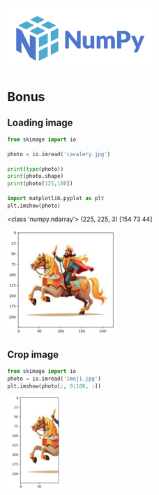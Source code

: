 <img src="images/numpy1.png" />

# Bonus

## Loading image

```python
from skimage import io

photo = io.imread('cavalery.jpg')

print(type(photo))
print(photo.shape)
print(photo[125,100])

import matplotlib.pyplot as plt
plt.imshow(photo)
```

<class 'numpy.ndarray'>
(225, 225, 3)
[154  73  44]

<img src="images/cavalery.jpg" width="50%"/>

## Crop image

```python
from skimage import io
photo = io.imread('imoji.jpg')
plt.imshow(photo[:, 0:100, :])
```

<img src="images/cavaleryc.jpg" width="25%"/>